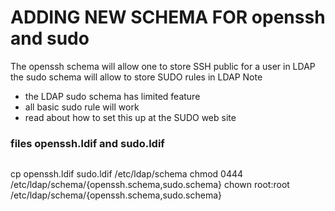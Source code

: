 # ADDING NEW SCHEMA FOR openssh and sudo
The openssh schema will allow one to store SSH public for a user in LDAP 
the sudo schema will allow to store SUDO rules in LDAP 
Note
- the LDAP sudo schema has limited feature
- all basic sudo rule will work
- read about how to set this up at the SUDO web site

### files openssh.ldif and sudo.ldif
```## openssh.schema and sudo.schema
```
cp openssh.ldif sudo.ldif /etc/ldap/schema
chmod 0444 /etc/ldap/schema/{openssh.schema,sudo.schema}
chown root:root /etc/ldap/schema/{openssh.schema,sudo.schema}
```
